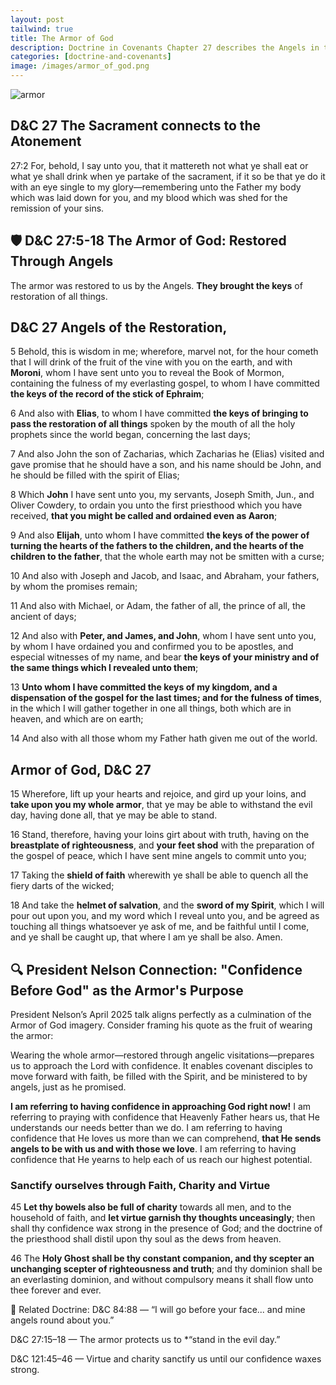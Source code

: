 ```yaml
---
layout: post
tailwind: true
title: The Armor of God
description: Doctrine in Covenants Chapter 27 describes the Angels in the restoration of all things.
categories: [doctrine-and-covenants]
image: /images/armor_of_god.png
---
```


![armor]({{site.baseurl}}/images/armor_of_god.png)

## D&C 27 The Sacrament connects to the Atonement

27:2 For, behold, I say unto you, that it mattereth not what ye shall eat or what ye shall drink when ye partake of the sacrament, if it so be that ye do it with an eye single to my glory—remembering unto the Father my body which was laid down for you, and my blood which was shed for the remission of your sins.

## 🛡️ D&C 27:5-18 The Armor of God: Restored Through Angels

The armor was restored to us by the Angels. **They brought the keys** of restoration of all things.

<div id="columns" class="grid grid-cols-3 gap-4 bg-blue-50"></div>

<div id="questions-container" class="space-y-6 border-t border-gray-200 pt-6"></div>

## D&C 27 Angels of the Restoration,

5 Behold, this is wisdom in me; wherefore, marvel not, for the hour cometh that I will drink of the fruit of the vine with you on the earth, and with **Moroni**, whom I have sent unto you to reveal the Book of Mormon, containing the fulness of my everlasting gospel, to whom I have committed **the keys of the record of the stick of Ephraim**;

6 And also with **Elias**, to whom I have committed **the keys of bringing to pass the restoration of all things** spoken by the mouth of all the holy prophets since the world began, concerning the last days;

7 And also John the son of Zacharias, which Zacharias he (Elias) visited and gave promise that he should have a son, and his name should be John, and he should be filled with the spirit of Elias;

8 Which **John** I have sent unto you, my servants, Joseph Smith, Jun., and Oliver Cowdery, to ordain you unto the first priesthood which you have received, **that you might be called and ordained even as Aaron**;

9 And also **Elijah**, unto whom I have committed **the keys of the power of turning the hearts of the fathers to the children, and the hearts of the children to the father**, that the whole earth may not be smitten with a curse;

10 And also with Joseph and Jacob, and Isaac, and Abraham, your fathers, by whom the promises remain;

11 And also with Michael, or Adam, the father of all, the prince of all, the ancient of days;

12 And also with **Peter, and James, and John**, whom I have sent unto you, by whom I have ordained you and confirmed you to be apostles, and especial witnesses of my name, and bear **the keys of your ministry and of the same things which I revealed unto them**;

13 **Unto whom I have committed the keys of my kingdom, and a dispensation of the gospel for the last times; and for the fulness of times**, in the which I will gather together in one all things, both which are in heaven, and which are on earth;

14 And also with all those whom my Father hath given me out of the world.

## Armor of God, D&C 27

15 Wherefore, lift up your hearts and rejoice, and gird up your loins, and **take upon you my whole armor**, that ye may be able to withstand the evil day, having done all, that ye may be able to stand.

16 Stand, therefore, having your loins girt about with truth, having on the **breastplate of righteousness**, and **your feet shod** with the preparation of the gospel of peace, which I have sent mine angels to commit unto you;

17 Taking the **shield of faith** wherewith ye shall be able to quench all the fiery darts of the wicked;

18 And take the **helmet of salvation**, and the **sword of my Spirit**, which I will pour out upon you, and my word which I reveal unto you, and be agreed as touching all things whatsoever ye ask of me, and be faithful until I come, and ye shall be caught up, that where I am ye shall be also. Amen.

## 🔍 President Nelson Connection: "Confidence Before God" as the Armor's Purpose

President Nelson’s April 2025 talk aligns perfectly as a culmination of the Armor of God imagery. Consider framing his quote as the fruit of wearing the armor:

Wearing the whole armor—restored through angelic visitations—prepares us to approach the Lord with confidence. It enables covenant disciples to move forward with faith, be filled with the Spirit, and be ministered to by angels, just as he promised.

**I am referring to having confidence in approaching God right now!** I am referring to praying with confidence that Heavenly Father hears us, that He understands our needs better than we do. I am referring to having confidence that He loves us more than we can comprehend, **that He sends angels to be with us and with those we love**. I am referring to having confidence that He yearns to help each of us reach our highest potential.

### Sanctify ourselves through Faith, Charity and Virtue

45 **Let thy bowels also be full of charity** towards all men, and to the household of faith, and **let virtue garnish thy thoughts unceasingly**; then shall thy confidence wax strong in the presence of God; and the doctrine of the priesthood shall distil upon thy soul as the dews from heaven.

46 The **Holy Ghost shall be thy constant companion, and thy scepter an unchanging scepter of righteousness and truth**; and thy dominion shall be an everlasting dominion, and without compulsory means it shall flow unto thee forever and ever.

🔗 Related Doctrine:
D&C 84:88 — “I will go before your face... and mine angels round about you.”

D&C 27:15–18 — The armor protects us to *“stand in the evil day.”

D&C 121:45–46 — Virtue and charity sanctify us until our confidence waxes strong.

<script>
const columnsData = [
    {
        title: "Moroni",
        image: "{{site.baseurl}}/images/moroni_book_of_mormon.webp",
        alt: "Moroni delivering plates",
        subtitle: "🛡 Shield of Faith · Book of Mormon",
        keyPoints: ["Faith", "Defense", "Scripture"],
        description: "Ephesians 6:16 — Taking the shield of faith, wherewith ye shall be able to quench all the fiery darts of the wicked. (D&C 27:17)"
    },
    {
        title: "Elias & Elijah",
        image: "{{site.baseurl}}/images/moses_elias_elijah.webp",
        alt: "Elias and Elijah in temple",
        subtitle: "🦺 Breastplate of Righteousness · 👣 Feet shod · Temple · Restoration",
        keyPoints: ["Righteousness", "Covenants", "Peace"],
        description: "Ephesians 6:14-15 — Having on the breastplate of righteousness; and your feet shod with the preparation of the gospel of peace. (D&C 27:16)"
    },
    {
        title: "Michael (Adam)",
        image: "{{site.baseurl}}/images/adam_eve_gathering.webp",
        alt: "Michael leading gathering",
        subtitle: "🪖 Helmet of Salvation · ⚔️ Sword of the Spirit · Gathering",
        keyPoints: ["Salvation", "Spirit", "Service", "Unity"],
        description: "Ephesians 6:17 — Take the helmet of salvation, and the sword of the Spirit, which is the word of God. (D&C 27:18)"
    }
];

const questionsData = [
    {
        id: "dc27-will-of-god",
        title: "Aligning with God's Will",
        scripture: "27:18 And take the helmet of salvation, and the sword of my Spirit, which I will pour out upon you, and my word which I reveal unto you, and be agreed as touching all things whatsoever ye ask of me, and be faithful until I come, and ye shall be <b>caught up</b>, that where I am ye shall be also. Amen.",
        question: "What does it mean to be 'caught up' with Christ? How can we align our will with His?"
    },
    {
        id: "dc27-prayer-confidence",
        title: "Confidence in Prayer",
        scripture: "121:45 Let thy bowels also be full of charity towards all men, and to the household of faith, and let virtue garnish thy thoughts unceasingly; <b>then shall thy confidence wax strong in the presence of God</b>; and the doctrine of the priesthood shall distil upon thy soul as the dews from heaven.",
        question: "Have you had a time when you prayed with confidence, truly trusting that God heard you?"
    },
    {
        id: "dc27-angels-armor",
        title: "Angels and Armor",
        scripture: "27:16 Stand, therefore, having your loins girt about with truth, having on the breastplate of righteousness, and your feet shod with the preparation of the gospel of peace, <b>which I have sent mine angels to commit unto you;</b>",
        question: "What do you want to remember/personalize, right now, about 'Angels', 'Armor', 'Confidence'?"
    }
];

function renderColumns() {
    const columnsContainer = document.getElementById("columns");
    columnsData.forEach(column => {
        const columnHTML = `
            <div class="text-center">
                <h2 class="text-xl font-semibold mb-2">${column.title}</h2>
                <img src="${column.image}" alt="${column.alt}" class="rounded-lg mx-auto mb-2 h-40 object-cover">
                <p class="text-sm italic mb-4">${column.subtitle}</p>
                <h3 class="text-lg font-medium">${column.keyPoints.join(", ")}</h3>
                <p class="text-sm">${column.description}</p>
            </div>
        `;
        columnsContainer.innerHTML += columnHTML;
    });
}


// Render questions
function renderQuestions() {
    const questionsContainer = document.getElementById("questions-container");
    questionsData.forEach(question => {
        const savedResponse = localStorage.getItem(question.id) || "";
        const questionHTML = `
            <div class="bg-gray-100 p-4 rounded-lg shadow-md">
                <h3 class="text-lg font-semibold mb-2">${question.title}</h3>
                <p class="text-sm mb-4">${question.scripture}</p>
                <p class="text-sm mb-4">${question.question}</p>
                <textarea id="${question.id}" class="w-full border rounded-lg p-2 text-sm" rows="2" placeholder="Write your response here...">${savedResponse}</textarea>
            </div>
        `;
        questionsContainer.innerHTML += questionHTML;
    });

    // Add event listeners to save responses
    questionsData.forEach(question => {
        const textarea = document.getElementById(question.id);
        textarea.addEventListener("input", () => {
            localStorage.setItem(question.id, textarea.value);
        });
    });
}

// Initialize the page
document.addEventListener("DOMContentLoaded", () => {
    renderColumns();
    renderQuestions();
});
</script>
